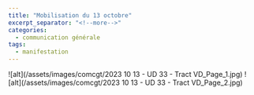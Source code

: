```yaml
---
title: "Mobilisation du 13 octobre"
excerpt_separator: "<!--more-->"
categories:
  - communication générale
tags:
  - manifestation
---
```


![alt](/assets/images/comcgt/2023 10 13 - UD 33 - Tract VD_Page_1.jpg)
![alt](/assets/images/comcgt/2023 10 13 - UD 33 - Tract VD_Page_2.jpg)
